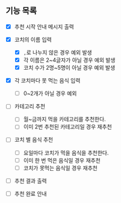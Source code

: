 ## 기능 목록

- [x] 추천 시작 안내 메시지 출력

- [x] 코치의 이름 입력
  - [x] `,`로 나누지 않은 경우 예외 발생
  - [x] 각 이름은 2~4글자가 아닐 경우 예외 발생
  - [x] 코치 수가 2명~5명이 아닐 경우 예외 발생

- [x] 각 코치마다 못 먹는 음식 입력
  - [ ] 0~2개가 아닐 경우 예외
    
- [ ] 카테고리 추천
  - [ ] 월~금까지 먹을 카테고리를 추천한다.
  - [ ] 이미 2번 추천된 카테고리일 경우 재추천

- [ ] 코치 별 음식 추천
  - [ ] 요일마다 코치가 먹을 음식을 추천한다.
  - [ ] 이미 한 번 먹은 음식일 경우 재추천
  - [ ] 코치가 못먹는 음식일 경우 재추천

- [ ] 추천 결과 출력
- [ ] 추천 완료 안내